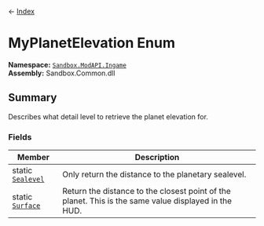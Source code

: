 ← [Index](index)
# MyPlanetElevation Enum
**Namespace:** [`Sandbox.ModAPI.Ingame`](Sandbox.ModAPI.Ingame)  
**Assembly:** Sandbox.Common.dll  
## Summary
Describes what detail level to retrieve the planet elevation for.
### Fields
|Member|Description|
|---|---|
|static [`Sealevel`](Sandbox.ModAPI.Ingame.Sealevel)|Only return the distance to the planetary sealevel.|
|static [`Surface`](Sandbox.ModAPI.Ingame.Surface)|Return the distance to the closest point of the planet. This is the same value displayed in the HUD.|
